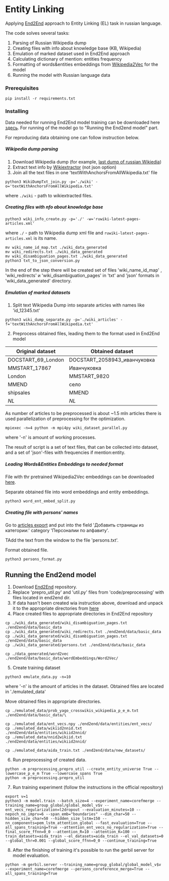 # Entity Linking

Applying [End2End](https://github.com/dalab/end2end_neural_el) approach to Entity Linking (EL) task in russian language.

The code solves several tasks:

1.  Parsing of Russian Wikipedia dump
2.  Creating files with info about knowledge base (KB, Wikipedia)
3.  Emulation of marked dataset used in End2End approach
4.  Calculating dictionary of mention: entities frequency
5.  Formatting of words&entities embeddings from [Wikipedia2Vec](https://wikipedia2vec.github.io/wikipedia2vec/) for the model
6.  Running the model with Russian language data

### Prerequisites

```
pip install -r requirements.txt
```

### Installing

Data needed for running End2End model training can be downloaded here [здесь](https://drive.google.com/drive/folders/19KtVTKnQuF6ZMZ76NJZr2QT_5xHp5Mt6?usp=sharing). For running of the model go to "Running the End2end model" part.

For reproducing data obtaining one can follow instruction below.

##### Wikipedia dump parsing


1.  Download Wikipedia dump (for example, [last dump of russian Wikiedia](http://dumps.wikimedia.org/ruwiki/latest/ruwiki-latest-pages-articles.xml.bz2))
2.   Extract text info by [Wikiextractor](https://github.com/attardi/wikiextractor) (not json option)
3.   Join all the text files in one 'textWithAnchorsFromAllWikipedia.txt' file

```
python3 WikiDumpTxt_join.py -p='./wiki' -o='textWithAnchorsFromAllWikipedia.txt'
```

where `./wiki` - path to wikiextracted files.

##### Creating files with nfo about knowledge base

```
python3 wiki_info_create.py -p='./' -w='ruwiki-latest-pages-articles.xml'
```

where `./` - path to Wikipedia dump xml file and `ruwiki-latest-pages-articles.xml` is its name.

```
mv wiki_name_id_map.txt ./wiki_data_generated
mv wiki_redirects.txt ./wiki_data_generated
mv wiki_disambiguation_pages.txt ./wiki_data_generated
python3 txt_to_json_conversion.py
```

In the end of the step there will be created set of files 'wiki_name_id_map' , 'wiki_redirects' и 'wiki_disambiguation_pages' in 'txt' and 'json' formats in 'wiki_data_generated' directory.

##### Emulation of marked datasets

1.  Split text Wikipedia Dump into separate articles with names like 'id_12345.txt'

```
python3 wiki_dump_separate.py -p='./wiki_articles' -f='textWithAnchorsFromAllWikipedia.txt'
```

2.  Preprocess obtained files, leading them to the format used in End2End model

| Original dataset | Obtained dataset |
| ------ | ------ |
| DOCSTART_69_London | DOCSTART_2058943_иванчуковка |
| MMSTART_17867 | Иванчуковка | 
| London | MMSTART_9820 | 
| MMEND | село| 
| shipsales | MMEND | 
| *NL* | *NL* | 


As number of articles to be preprocessed is about ~1.5 mln articles there is used parallelization of preprocessing for the optimization.

```
mpiexec -n=4 python -m mpi4py wiki_dataset_parallel.py
```

where '-n' is amount of working processes.

The result of script is a set of text files, that can be collected into dataset, and a set of 'json'-files with frequencies if mention:entity.

##### Leading Words&Entities Embeddings to needed format

File with thr pretrained Wikipedia2Vec embeddings can be downloaded [here](http://wikipedia2vec.s3.amazonaws.com/models/ru/2018-04-20/ruwiki_20180420_300d.pkl.bz2). 

Separate obtained file into word embeddings and entity embeddings.

```
python3 word_ent_embed_split.py
```

##### Creating file with persons' names

Go to [articles export](https://ru.wikipedia.org/wiki/%D0%A1%D0%BB%D1%83%D0%B6%D0%B5%D0%B1%D0%BD%D0%B0%D1%8F:%D0%AD%D0%BA%D1%81%D0%BF%D0%BE%D1%80%D1%82) and put into the field 'Добавить страницы из категории:' category 'Персоналии по алфавиту'.

TAdd the text from the window to the file 'persons.txt'.

Format obtained file.

```
python3 persons_format.py
```


## Running the End2end model

1. Download [End2End](https://github.com/dalab/end2end_neural_el) repository. 
2. Replace 'prepro_util.py' and 'util.py' files from 'code/preprocessing' with files located in end2end dir.
3. If data hasn't been created wia instruction above, download and unpack it to the appropriate directories from [here](https://drive.google.com/drive/folders/19KtVTKnQuF6ZMZ76NJZr2QT_5xHp5Mt6?usp=sharing)
4. Place created files to appropriate directories in End2End repository

```
cp ./wiki_data_generated/wiki_disambiguation_pages.txt ./end2end/data/basic_data
cp ./wiki_data_generated/wiki_redirects.txt ./end2end/data/basic_data
cp ./wiki_data_generated/wiki_disambiguation_pages.txt ./end2end/data/basic_data
cp ./wiki_data_generated/persons.txt ./end2end/data/basic_data

cp ./data_generated/word2vec ./end2end/data/basic_data/wordEmbeddings/Word2Vec/
```

5. Create training dataset

```
python3 emulate_data.py -n=10
```

where '-n' is the amount of articles in the dataset. Obtained files are located in './emulated_data'

Move obtained files in appropriate directories.

```
cp ./emulated_data/prob_yago_crosswikis_wikipedia_p_e_m.txt ./end2end/data/basic_data/\

cp ./emulated_data/ent_vecs.npy ./end2end/data/entities/ent_vecs/
cp ./emulated_data/wikiid2nnid.txt ./end2end/data/entities/wikiid2nnid/
cp ./emulated_data/nnid2wikiid.txt ./end2end/data/entities/wikiid2nnid/

cp ./emulated_data/aida_train.txt ./end2end/data/new_datasets/
```

6. Run preprocessing of created data.

```
python -m preprocessing.prepro_util --create_entity_universe True --lowercase_p_e_m True --lowercase_spans True
python -m preprocessing.prepro_util
```

7. Run training experiment (follow the instructions in the official repository)

```
export v=1
python3 -m model.train --batch_size=4 --experiment_name=corefmerge --training_name=group_global/global_model_v$v --ent_vecs_regularization=l2dropout --evaluation_minutes=10 --nepoch_no_imprv=6 --span_emb="boundaries" --dim_char=50 --hidden_size_char=50 --hidden_size_lstm=150 --nn_components=pem_lstm_attention_global --fast_evaluation=True --all_spans_training=True --attention_ent_vecs_no_regularization=True --final_score_ffnn=0_0 --attention_R=10 --attention_K=100 --train_datasets=aida_train --el_datasets=aida_train --el_val_datasets=0 --global_thr=0.001 --global_score_ffnn=0_0 --continue_training=True
```

8. After the finishing of training it's possible to run the gerbil server for model evaluation.
```
python -m gerbil.server --training_name=group_global/global_model_v$v --experiment_name=corefmerge --persons_coreference_merge=True --all_spans_training=True
```

